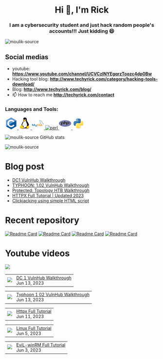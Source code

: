 <h1 align="center">Hi 👋, I'm Rick</h1>
<h3 align="center">I am a cybersecurity student and just hack random people's accounts!!! Just kidding 😄</h3>

<p align="left"> <img src="https://komarev.com/ghpvc/?username=moulik-source&label=Profile%20views&color=0e75b6&style=flat" alt="moulik-source" /> </p> 

## Social medias
- youtube: **https://www.youtube.com/channel/UCVCzINYEgqrzToozc4dp0Bw**
- Hacking tool blog: **http://www.techyrick.com/category/hacking-tools-download/**
- Blog: **http://www.techyrick.com/blog/**
- 📫 How to reach me **http://techyrick.com/contact**


<h3 align="left">Languages and Tools:</h3>
<p align="left"> <a href="https://www.cprogramming.com/" target="_blank"> <img src="https://raw.githubusercontent.com/devicons/devicon/master/icons/c/c-original.svg" alt="c" width="40" height="40"/> </a> <a href="https://www.linux.org/" target="_blank"> <img src="https://raw.githubusercontent.com/devicons/devicon/master/icons/linux/linux-original.svg" alt="linux" width="40" height="40"/> </a> <a href="https://www.mysql.com/" target="_blank"> <img src="https://raw.githubusercontent.com/devicons/devicon/master/icons/mysql/mysql-original-wordmark.svg" alt="mysql" width="40" height="40"/> </a> <a href="https://www.perl.org/" target="_blank"> <img src="https://api.iconify.design/logos-perl.svg" alt="perl" width="40" height="40"/> </a> <a href="https://www.php.net" target="_blank"> <img src="https://raw.githubusercontent.com/devicons/devicon/master/icons/php/php-original.svg" alt="php" width="40" height="40"/> </a> <a href="https://www.python.org" target="_blank"> <img src="https://raw.githubusercontent.com/devicons/devicon/master/icons/python/python-original.svg" alt="python" width="40" height="40"/> </a> </p>



![moulik-source GitHub stats](https://github-readme-stats.vercel.app/api?username=moulik-source&show_icons=true&theme=vision-friendly-dark)

<p><img align="center" src="https://github-readme-streak-stats.herokuapp.com/?user=moulik-source&theme=vision-friendly-dark" alt="moulik-source" /></p>

# Blog post
<!-- BLOG-POST-LIST:START -->
- [DC1 VulnHub Walkthrough](https://techyrick.com/dc1-vulnhub-walkthrough/)
- [TYPHOON: 1.02 VulnHub Walkthrough](https://techyrick.com/typhoon-1-02-vulnhub-walkthrough/)
- [Protected: Topology HTB Walkthrough](https://techyrick.com/topology-htb-walkthrough/)
- [HTTPX Full Tutorial | Updated 2023](https://techyrick.com/httpx-full-tutorial/)
- [Clickjacking using simple HTML script](https://techyrick.com/clickjacking-using-simple-html-script/)
<!-- BLOG-POST-LIST:END -->

# Recent repository 

[![Readme Card](https://github-readme-stats.vercel.app/api/pin/?username=moulik-source&repo=ddos&theme=outrun)](https://github.com/moulik-source/ddos) 
[![Readme Card](https://github-readme-stats.vercel.app/api/pin/?username=moulik-source&repo=port-scan&theme=outrun)](https://github.com/moulik-source/port-scan)
[![Readme Card](https://github-readme-stats.vercel.app/api/pin/?username=moulik-source&repo=moulik-source&theme=outrun)](https://github.com/moulik-source/moulik-source)
[![Readme Card](https://github-readme-stats.vercel.app/api/pin/?username=moulik-source&repo=hashmo&theme=outrun)](https://github.com/moulik-source/hashmo)

# Youtube videos

[<img src="https://img.shields.io/badge/-Subscribe-red?style=for-the-badge&logo=youtube&logoColor=white"/>](https://www.youtube.com/channel/UCVHmOOAGNcLK5k0i7G1gTrQ)

<!-- YOUTUBE:START --><table><tr><td><a href="https://www.youtube.com/watch?v=cNhFW27fhkM"><img width="140px" src="https://i.ytimg.com/vi/cNhFW27fhkM/mqdefault.jpg"></a></td>
<td><a href="https://www.youtube.com/watch?v=cNhFW27fhkM">DC 1 VulnHub Walkthrough</a><br/>Jun 13, 2023</td></tr></table>
<table><tr><td><a href="https://www.youtube.com/watch?v=4bA3DYfoFaw"><img width="140px" src="https://i.ytimg.com/vi/4bA3DYfoFaw/mqdefault.jpg"></a></td>
<td><a href="https://www.youtube.com/watch?v=4bA3DYfoFaw">Typhoon 1 02 VulnHub Walkthrough</a><br/>Jun 13, 2023</td></tr></table>
<table><tr><td><a href="https://www.youtube.com/watch?v=Gfe5I7EdhG8"><img width="140px" src="https://i.ytimg.com/vi/Gfe5I7EdhG8/mqdefault.jpg"></a></td>
<td><a href="https://www.youtube.com/watch?v=Gfe5I7EdhG8">Httpx Full Tutorial</a><br/>Jun 11, 2023</td></tr></table>
<table><tr><td><a href="https://www.youtube.com/watch?v=jVJnCX1U_BA"><img width="140px" src="https://i.ytimg.com/vi/jVJnCX1U_BA/mqdefault.jpg"></a></td>
<td><a href="https://www.youtube.com/watch?v=jVJnCX1U_BA">Linux Full Tutorial</a><br/>Jun 5, 2023</td></tr></table>
<table><tr><td><a href="https://www.youtube.com/watch?v=_ieSUm-CvWA"><img width="140px" src="https://i.ytimg.com/vi/_ieSUm-CvWA/mqdefault.jpg"></a></td>
<td><a href="https://www.youtube.com/watch?v=_ieSUm-CvWA">EviL-winRM Full Tutorial</a><br/>Jun 3, 2023</td></tr></table>
<!-- YOUTUBE:END -->

